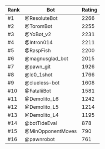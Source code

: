 Rank|Bot|Rating
---|---|---
#1|@ResoluteBot|2266
#2|@ToromBot|2255
#3|@YoBot_v2|2231
#4|@Intron014|2211
#5|@RaspFish|2200
#6|@magnusglad_bot|2015
#7|@pawn_git|1926
#8|@lc0_1shot|1766
#9|@clueless-bot|1608
#10|@FataliiBot|1581
#11|@Demolito_L6|1242
#12|@Demolito_L5|1214
#13|@Demolito_L4|1195
#14|@botTideEval|878
#15|@MinOpponentMoves|790
#16|@pawnrobot|761
